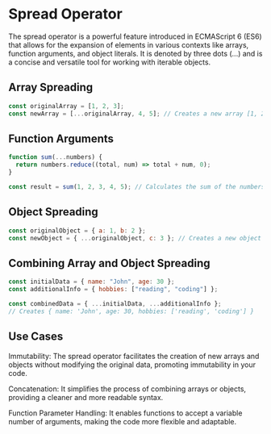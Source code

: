 # Spread Operator

The spread operator is a powerful feature introduced in ECMAScript 6 (ES6) that allows for the expansion of elements in various contexts like arrays, function arguments, and object literals. It is denoted by three dots (...) and is a concise and versatile tool for working with iterable objects.

## Array Spreading

```js
const originalArray = [1, 2, 3];
const newArray = [...originalArray, 4, 5]; // Creates a new array [1, 2, 3, 4, 5]
```

## Function Arguments

```js
function sum(...numbers) {
  return numbers.reduce((total, num) => total + num, 0);
}

const result = sum(1, 2, 3, 4, 5); // Calculates the sum of the numbers
```

## Object Spreading

```js
const originalObject = { a: 1, b: 2 };
const newObject = { ...originalObject, c: 3 }; // Creates a new object { a: 1, b: 2, c: 3 }
```

## Combining Array and Object Spreading

```js
const initialData = { name: "John", age: 30 };
const additionalInfo = { hobbies: ["reading", "coding"] };

const combinedData = { ...initialData, ...additionalInfo };
// Creates { name: 'John', age: 30, hobbies: ['reading', 'coding'] }
```

## Use Cases

Immutability: The spread operator facilitates the creation of new arrays and objects without modifying the original data, promoting immutability in your code.

Concatenation: It simplifies the process of combining arrays or objects, providing a cleaner and more readable syntax.

Function Parameter Handling: It enables functions to accept a variable number of arguments, making the code more flexible and adaptable.
